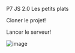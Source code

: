 
P7 JS 2.0 Les petits plats    

Cloner le projet!

Lancer le serveur!

![image](https://github.com/sarahvar/PetitsPlats2.0/assets/100738177/cf4e78dc-d02b-41c1-a9a3-594ca534772f)
